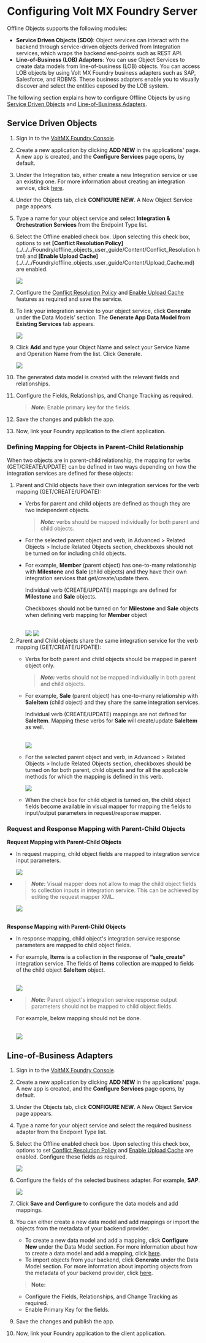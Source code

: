 
Configuring Volt MX Foundry Server
=================================

Offline Objects supports the following modules: 

*   **Service Driven Objects (SDO)**: Object services can interact with the backend through service-driven objects derived from Integration services, which wraps the backend end-points such as REST API.
*   **Line-of-Business (LOB) Adapters**: You can use Object Services to create data models from line-of-business (LOB) objects. You can access LOB objects by using Volt MX Foundry business adapters such as SAP, Salesforce, and RDBMS. These business adapters enable you to visually discover and select the entities exposed by the LOB system.

The following section explains how to configure Offline Objects by using [Service Driven Objects](#service-driven-objects) and [Line-of-Business Adapters](#line-of-business-adapters).

Service Driven Objects
----------------------

1.  Sign in to the [VoltMX Foundry Console](https://manage.hclvoltmx.com/console/).
2.  Create a new application by clicking **ADD NEW** in the applications' page. A new app is created, and the **Configure Services** page opens, by default.
3.  Under the Integration tab, either create a new Integration service or use an existing one. For more information about creating an integration service, click [here](../../../Foundry/voltmx_foundry_user_guide/Content/ConfigureIntegrationService.md).
4.  Under the Objects tab, click **CONFIGURE NEW**. A New Object Service page appears.
5.  Type a name for your object service and select **Integration & Orchestration Services** from the Endpoint Type list.

6.  Select the Offline enabled check box. Upon selecting this check box, options to set **[Conflict Resolution Policy]**(../../../Foundry/offline_objects_user_guide/Content/Conflict_Resolution.html) and **[Enable Upload Cache]**(../../../Foundry/offline_objects_user_guide/Content/Upload_Cache.md) are enabled.
    
    ![](Resources/Images/SDO_661x410.png)
    
7.  Configure the [Conflict Resolution Policy](../../../Foundry/offline_objects_user_guide/Content/Conflict_Resolution.md) and [Enable Upload Cache](../../../Foundry/offline_objects_user_guide/Content/Upload_Cache.md) features as required and save the service.
8.  To link your integration service to your object service, click **Generate** under the Data Models’ section. The **Generate App Data Model from Existing Services** tab appears.
    
    ![](Resources/Images/DataModel_640x220.png)
    
9.  Click **Add** and type your Object Name and select your Service Name and Operation Name from the list. Click Generate.
    
    ![](Resources/Images/Data_Model_639x211.png)
    
10.  The generated data model is created with the relevant fields and relationships.
11.  Configure the Fields, Relationships, and Change Tracking as required.
    
       > **_Note:_** Enable primary key for the fields.
    
12.  Save the changes and publish the app.
13.  Now, link your Foundry application to the client application.  

<h3 id="map1">Defining Mapping for Objects in Parent-Child Relationship</h3>
<p>When two objects are in parent-child relationship, the mapping for verbs (GET/CREATE/UPDATE) can be defined in two ways depending on how the integration services are defined for these objects:</p>
<ol>
<li>Parent and Child objects have their own integration services for the verb mapping (GET/CREATE/UPDATE):</li>
<ul type="disc">
<li>
<p>Verbs for parent and child objects are defined as though they are two independent objects.</p>
<blockquote><em><b>Note:</b></em> verbs should be mapped individually for both parent and child objects.</blockquote>
</li>
<li>For the selected parent object and verb, in Advanced &gt; Related Objects &gt; Include Related Objects section, checkboxes should not be turned on for including child objects.</li>
<li>
<p>For example, <b>Member</b> (parent object) has one-to-many relationship with <b>Milestone</b> and <b>Sale</b> (child objects) and they have their own integration services that get/create/update them.</p>
<p>Individual verb (CREATE/UPDATE) mappings are defined for <b>Milestone</b> and <b>Sale</b> objects.</p>
<p>Checkboxes should not be turned on for <b>Milestone</b> and <b>Sale</b> objects when defining verb mapping for <b>Member</b> object</p><br/>
<img src="Resources/Images/Shared_IntegrationServices1.png">
<img src="Resources/Images/Own_IntegrationServices1.png">
</li>
</ul>
<li>Parent and Child objects share the same integration service for the verb mapping (GET/CREATE/UPDATE):</li>
<ul>
<li>
<p>Verbs for both parent and child objects should be mapped in parent object only.</p>
<blockquote>
<em><b>Note:</b></em> verbs should not be mapped individually in both parent and child objects.
</blockquote>
</li>
<li>
<p>For example, <b>Sale</b> (parent object) has one-to-many relationship with <b>SaleItem</b> (child object) and they share the same integration services.</p>
<p>Individual verb (CREATE/UPDATE) mappings are not defined for <b>SaleItem</b>. Mapping these verbs for <b>Sale</b> will create/update <b>SaleItem</b> as well.</p>
<br>
<img src="Resources/Images/Shared_IntegrationServices1.png">
</li>
<li>
<p>For the selected parent object and verb, in Advanced &gt; Related Objects &gt; Include Related Objects section, checkboxes should be turned on for both parent, child objects and for all the applicable methods for which the mapping is defined in this verb.</p>
<p><img src="Resources/Images/Shared_IntegrationServices2.png"></p>
</li>
<li>When the check box for child object is turned on, the child object fields become available in visual mapper for mapping the fields to input/output parameters in request/response mapper.</li>
</ul>
</ol>
<h3 id="map2">Request and Response Mapping with Parent-Child Objects</h3>
<b>Request Mapping with Parent-Child Objects</b>
<ul>
<li><p>In request mapping, child object fields are mapped to integration service input parameters.</p>
<img src="Resources/Images/RequestMapping1.png">
</li>
<li><blockquote><em><b>Note: </b></em>Visual mapper does not allow to map the child object fields to collection inputs in integration service. This can be achieved by editing the request mapper XML.
</blockquote>
<img src="Resources/Images/RequestMapping2.png">
</li>
</ul>
<br>
<b>Response Mapping with Parent-Child Objects</b>
<ul>
<li>In response mapping, child object's integration service response parameters are mapped to child object fields.</li>
<li>
<p>For example, <b>Items</b> is a collection in the response of <b>“sale_create”</b> integration service. The fields of <b>Items</b> collection are mapped to fields of the child object <b>SaleItem</b> object.</p><br/>
<img src="Resources/Images/ResponseMapping1.png">
</li>
<li><blockquote>
<em><b>Note:</b></em> Parent object's integration service response output parameters should not be mapped to child object fields.
</blockquote></li>
<p>For example, below mapping should not be done.</p><br/>
<img src="Resources/Images/ResponseMapping2.png">
</ul>


Line-of-Business Adapters
-------------------------

1.  Sign in to the [VoltMX Foundry Console](https://manage.hclvoltmx.com/console/).
2.  Create a new application by clicking **ADD NEW** in the applications' page. A new app is created, and the **Configure Services** page opens, by default.
3.  Under the Objects tab, click **CONFIGURE NEW**. A New Object Service page appears.
4.  Type a name for your object service and select the required business adapter from the Endpoint Type list.
5.  Select the Offline enabled check box. Upon selecting this check box, options to set [Conflict Resolution Policy](../../../Foundry/offline_objects_user_guide/Content/Conflict_Resolution.md) and [Enable Upload Cache](../../../Foundry/offline_objects_user_guide/Content/Upload_Cache.md) are enabled. Configure these fields as required.
    
    ![](Resources/Images/Object_Services_645x369.png)
    
6.  Configure the fields of the selected business adapter. For example, **SAP**.
    
    ![](Resources/Images/BusinessAdapter_503x848.png)
    
7.  Click **Save and Configure** to configure the data models and add mappings.
8.  You can either create a new data model and add mappings or import the objects from the metadata of your backend provider.
    
    *   To create a new data model and add a mapping, click **Configure New** under the Data Model section. For more information about how to create a data model and add a mapping, click [here](../../../Foundry/voltmx_foundry_user_guide/Content/ObjectsServices/Stage_2.md#creating-objects-39-definition-and-map-to-back-end-objects-manually).
    *   To import objects from your backend, click **Generate** under the Data Model section. For more information about importing objects from the metadata of your backend provider, click [here](../../../Foundry/voltmx_foundry_user_guide/Content/ObjectsServices/Objectservices_Stage3.md).
    
    > **Note:**  
    *   Configure the Fields, Relationships, and Change Tracking as required.  
    *   Enable Primary Key for the fields.  
        
9.  Save the changes and publish the app.
10.  Now, link your Foundry application to the client application.
